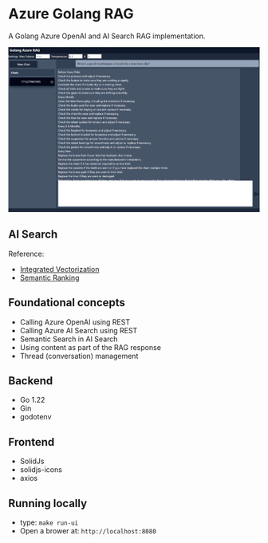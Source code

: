 # Azure Golang RAG

A Golang Azure OpenAI and AI Search RAG implementation.

![Screenshot of the running application](images/golang-azure-rag.png)

## AI Search

Reference:
- [Integrated Vectorization](https://learn.microsoft.com/en-us/azure/search/vector-search-integrated-vectorization)
- [Semantic Ranking](https://learn.microsoft.com/en-us/azure/search/semantic-search-overview)

## Foundational concepts

- Calling Azure OpenAI using REST
- Calling Azure AI Search using REST
- Semantic Search in AI Search
- Using content as part of the RAG response
- Thread (conversation) management


## Backend

- Go 1.22
- Gin
- godotenv

## Frontend

- SolidJs
- solidjs-icons
- axios

## Running locally

- type: `make run-ui`
- Open a brower at: `http://localhost:8080`
